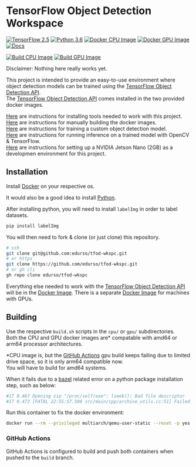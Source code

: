 # TensorFlow Object Detection Workspace

[![TensorFlow 2.5](https://img.shields.io/badge/TensorFlow-2.5-FF6F00?logo=tensorflow)](https://github.com/tensorflow/tensorflow/releases/tag/v2.5.0)
[![Python 3.6](https://img.shields.io/badge/Python-3.6-3776AB)](https://www.python.org/downloads/release/python-360/)
[![Docker CPU Image](https://badges.fyi/static/Docker/CPU/blue)](http://hub.docker.com/r/edurs0/tfod-wkspc)
[![Docker GPU Image](https://badges.fyi/static/Docker/GPU/blue)](http://hub.docker.com/r/edurs0/tfod-wkspc-gpu)
[![Docs](https://readthedocs.org/projects/pip/badge/)](https://github.com/edurso/tfod-wkspc/blob/master/docs)

[![Build CPU Image](https://github.com/edurso/tfod-wkspc/actions/workflows/build-cpu.yml/badge.svg)](http://hub.docker.com/r/edurs0/tfod-wkspc)
[![Build GPU Image](https://github.com/edurso/tfod-wkspc/actions/workflows/build-gpu.yml/badge.svg)](http://hub.docker.com/r/edurs0/tfod-wkspc-gpu)

Disclaimer: Nothing here really works yet.

This project is intended to provide an easy-to-use environment where object detection models can be trained using the [TensorFlow Object Detection API](https://github.com/tensorflow/models/blob/master/research/object_detection/README.md).\
The [TensorFlow Object Detection API](https://github.com/tensorflow/models/blob/master/research/object_detection/README.md) comes installed in the two provided docker images.

[Here](#installation) are instructions for installing tools needed to work with this project.\
[Here](#building) are instructions for manually building the docker images.\
[Here](https://github.com/edurso/tfod-wkspc/blob/master/docs/TRAINING.md) are instructions for training a custom object detection model.\
[Here](https://github.com/edurso/tfod-wkspc/blob/master/docs/INFERENCE.md) are instructions for running inference on a trained model with OpenCV & TensorFlow.\
[Here](https://github.com/edurso/tfod-wkspc/blob/master/docs/JETSON-NANO.md) are instructions for setting up a NVIDIA Jetson Nano (2GB) as a developmen environment for this project.

## Installation

Install [Docker](https://docs.docker.com/get-docker/) on your respective os.

It would also be a good idea to install [Python](https://www.python.org/downloads/).

After installing python, you will need to install `labelImg` in order to label datasets.

```python
pip install labelImg
```

You will then need to fork & clone (or just clone) this repository.

```bash
# ssh
git clone git@github.com:edurso/tfod-wkspc.git
# or https
git clone https://github.com/edurso/tfod-wkspc.git
# or gh cli
gh repo clone edurso/tfod-wkspc
```

Everything else needed to work with the [TensorFlow Object Detection API](https://github.com/tensorflow/models/blob/master/research/object_detection/README.md) will be in the [Docker Image](http://hub.docker.com/r/edurs0/tfod-wkspc).
There is a separate [Docker Image](http://hub.docker.com/r/edurs0/tfod-wkspc-gpu) for machines with GPUs.

## Building

Use the respective `build.sh` scripts in the `cpu/` or `gpu/` subdirectories.\
Both the CPU and GPU docker images are* compatable with amd64 or arm64 processor architectures.

*CPU image is, but the [GitHub Actions](#github-actions) gpu build keeps failing due to limited drive space, so it is only arm64 compatible now.\
You will have to build for amd64 systems.

When it fails due to a [bazel](https://bazel.build/) related error on a python package installation step, such as below:

```sh
#17 0.467 Opening zip "/proc/self/exe": lseek(): Bad file descriptor
#17 0.473 [FATAL 22:55:57.506 src/main/cpp/archive_utils.cc:51] Failed to open '/proc/self/exe' as a zip file: (error: 9): Bad file descriptor
```

Run this container to fix the docker environment:

```bash
docker run --rm --privileged multiarch/qemu-user-static --reset -p yes
```

### GitHub Actions

GitHub Actions is configured to build and push both containers when pushed to the `build` branch.
